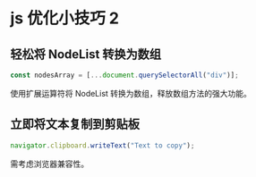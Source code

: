 # js 优化小技巧 2

## 轻松将 NodeList 转换为数组

```js
const nodesArray = [...document.querySelectorAll("div")];
```

使用扩展运算符将 NodeList 转换为数组，释放数组方法的强大功能。

## 立即将文本复制到剪贴板

```js
navigator.clipboard.writeText("Text to copy");
```

需考虑浏览器兼容性。
